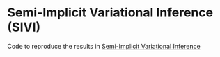 # Semi-Implicit Variational Inference (SIVI)

Code to reproduce the results in [Semi-Implicit Variational Inference](http://arxiv.org/abs/1805.11183)

